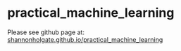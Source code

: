 # practical_machine_learning

Please see github page at: [shannonholgate.github.io/practical_machine_learning](http://shannonholgate.github.io/practical_machine_learning)
